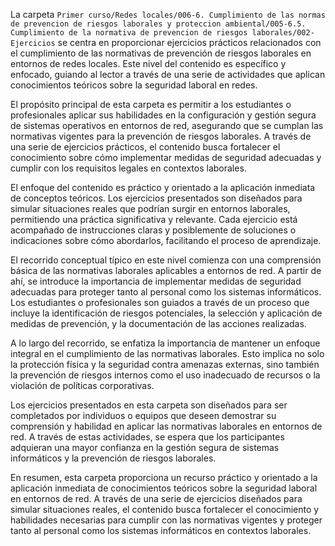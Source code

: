 La carpeta `Primer curso/Redes locales/006-6. Cumplimiento de las normas de prevencion de riesgos laborales y proteccion ambiental/005-6.5. Cumplimiento de la normativa de prevencion de riesgos laborales/002-Ejercicios` se centra en proporcionar ejercicios prácticos relacionados con el cumplimiento de las normativas de prevención de riesgos laborales en entornos de redes locales. Este nivel del contenido es específico y enfocado, guiando al lector a través de una serie de actividades que aplican conocimientos teóricos sobre la seguridad laboral en redes.

El propósito principal de esta carpeta es permitir a los estudiantes o profesionales aplicar sus habilidades en la configuración y gestión segura de sistemas operativos en entornos de red, asegurando que se cumplan las normativas vigentes para la prevención de riesgos laborales. A través de una serie de ejercicios prácticos, el contenido busca fortalecer el conocimiento sobre cómo implementar medidas de seguridad adecuadas y cumplir con los requisitos legales en contextos laborales.

El enfoque del contenido es práctico y orientado a la aplicación inmediata de conceptos teóricos. Los ejercicios presentados son diseñados para simular situaciones reales que podrían surgir en entornos laborales, permitiendo una práctica significativa y relevante. Cada ejercicio está acompañado de instrucciones claras y posiblemente de soluciones o indicaciones sobre cómo abordarlos, facilitando el proceso de aprendizaje.

El recorrido conceptual típico en este nivel comienza con una comprensión básica de las normativas laborales aplicables a entornos de red. A partir de ahí, se introduce la importancia de implementar medidas de seguridad adecuadas para proteger tanto al personal como los sistemas informáticos. Los estudiantes o profesionales son guiados a través de un proceso que incluye la identificación de riesgos potenciales, la selección y aplicación de medidas de prevención, y la documentación de las acciones realizadas.

A lo largo del recorrido, se enfatiza la importancia de mantener un enfoque integral en el cumplimiento de las normativas laborales. Esto implica no solo la protección física y la seguridad contra amenazas externas, sino también la prevención de riesgos internos como el uso inadecuado de recursos o la violación de políticas corporativas.

Los ejercicios presentados en esta carpeta son diseñados para ser completados por individuos o equipos que deseen demostrar su comprensión y habilidad en aplicar las normativas laborales en entornos de red. A través de estas actividades, se espera que los participantes adquieran una mayor confianza en la gestión segura de sistemas informáticos y la prevención de riesgos laborales.

En resumen, esta carpeta proporciona un recurso práctico y orientado a la aplicación inmediata de conocimientos teóricos sobre la seguridad laboral en entornos de red. A través de una serie de ejercicios diseñados para simular situaciones reales, el contenido busca fortalecer el conocimiento y habilidades necesarias para cumplir con las normativas vigentes y proteger tanto al personal como los sistemas informáticos en contextos laborales.
